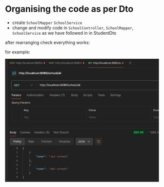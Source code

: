 # Organising the code as per Dto

- create `SchoolMapper` `SchoolService`
- change and modify code in `SchoolController`, `SchoolMapper`, `SchoolService` as we have followed in in StudentDto

after rearranging check everything works:

for example:

![school all](./img/schoolAllScreenshot_20240924_162321.png)
            